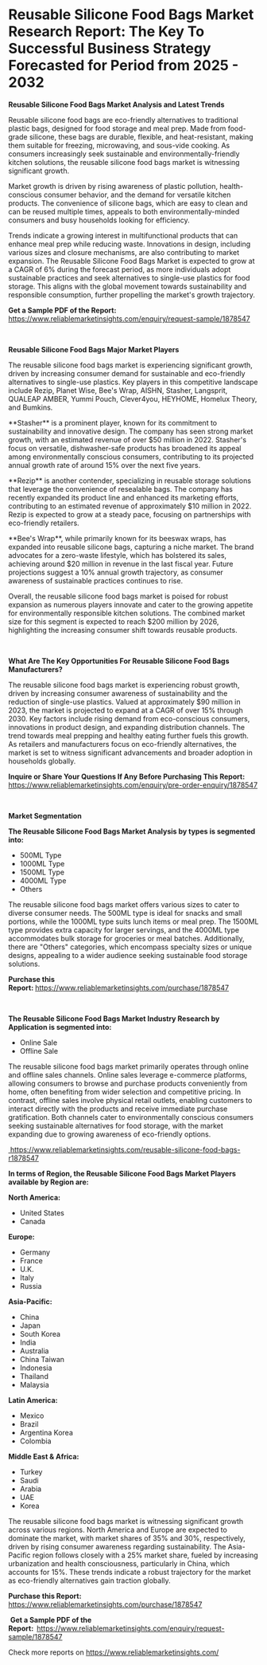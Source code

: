 <p><h1>Reusable Silicone Food Bags Market Research Report: The Key To Successful Business Strategy Forecasted for Period from 2025 - 2032</h1></p><p><strong>Reusable Silicone Food Bags Market Analysis and Latest Trends</strong></p>
<p><p>Reusable silicone food bags are eco-friendly alternatives to traditional plastic bags, designed for food storage and meal prep. Made from food-grade silicone, these bags are durable, flexible, and heat-resistant, making them suitable for freezing, microwaving, and sous-vide cooking. As consumers increasingly seek sustainable and environmentally-friendly kitchen solutions, the reusable silicone food bags market is witnessing significant growth.</p><p>Market growth is driven by rising awareness of plastic pollution, health-conscious consumer behavior, and the demand for versatile kitchen products. The convenience of silicone bags, which are easy to clean and can be reused multiple times, appeals to both environmentally-minded consumers and busy households looking for efficiency.</p><p>Trends indicate a growing interest in multifunctional products that can enhance meal prep while reducing waste. Innovations in design, including various sizes and closure mechanisms, are also contributing to market expansion. The Reusable Silicone Food Bags Market is expected to grow at a CAGR of 6% during the forecast period, as more individuals adopt sustainable practices and seek alternatives to single-use plastics for food storage. This aligns with the global movement towards sustainability and responsible consumption, further propelling the market's growth trajectory.</p></p>
<p><strong>Get a Sample PDF of the Report:&nbsp;</strong> <a href="https://www.reliablemarketinsights.com/enquiry/request-sample/1878547?utm_campaign=1887&utm_medium=2&utm_source=Github&utm_content=ia&utm_term=08022025&utm_id=reusable-silicone-food-bags">https://www.reliablemarketinsights.com/enquiry/request-sample/1878547</a></p>
<p>&nbsp;</p>
<p><strong>Reusable Silicone Food Bags Major Market Players</strong></p>
<p><p>The reusable silicone food bags market is experiencing significant growth, driven by increasing consumer demand for sustainable and eco-friendly alternatives to single-use plastics. Key players in this competitive landscape include Rezip, Planet Wise, Bee's Wrap, AISHN, Stasher, Langsprit, QUALEAP AMBER, Yummi Pouch, Clever4you, HEYHOME, Homelux Theory, and Bumkins.</p><p>**Stasher** is a prominent player, known for its commitment to sustainability and innovative design. The company has seen strong market growth, with an estimated revenue of over $50 million in 2022. Stasher's focus on versatile, dishwasher-safe products has broadened its appeal among environmentally conscious consumers, contributing to its projected annual growth rate of around 15% over the next five years.</p><p>**Rezip** is another contender, specializing in reusable storage solutions that leverage the convenience of resealable bags. The company has recently expanded its product line and enhanced its marketing efforts, contributing to an estimated revenue of approximately $10 million in 2022. Rezip is expected to grow at a steady pace, focusing on partnerships with eco-friendly retailers.</p><p>**Bee's Wrap**, while primarily known for its beeswax wraps, has expanded into reusable silicone bags, capturing a niche market. The brand advocates for a zero-waste lifestyle, which has bolstered its sales, achieving around $20 million in revenue in the last fiscal year. Future projections suggest a 10% annual growth trajectory, as consumer awareness of sustainable practices continues to rise.</p><p>Overall, the reusable silicone food bags market is poised for robust expansion as numerous players innovate and cater to the growing appetite for environmentally responsible kitchen solutions. The combined market size for this segment is expected to reach $200 million by 2026, highlighting the increasing consumer shift towards reusable products.</p></p>
<p>&nbsp;</p>
<p><strong>What Are The Key Opportunities For Reusable Silicone Food Bags Manufacturers?</strong></p>
<p><p>The reusable silicone food bags market is experiencing robust growth, driven by increasing consumer awareness of sustainability and the reduction of single-use plastics. Valued at approximately $90 million in 2023, the market is projected to expand at a CAGR of over 15% through 2030. Key factors include rising demand from eco-conscious consumers, innovations in product design, and expanding distribution channels. The trend towards meal prepping and healthy eating further fuels this growth. As retailers and manufacturers focus on eco-friendly alternatives, the market is set to witness significant advancements and broader adoption in households globally.</p></p>
<p><strong>Inquire or Share Your Questions If Any Before Purchasing This Report:</strong> <a href="https://www.reliablemarketinsights.com/enquiry/pre-order-enquiry/1878547?utm_campaign=1887&utm_medium=2&utm_source=Github&utm_content=ia&utm_term=08022025&utm_id=reusable-silicone-food-bags">https://www.reliablemarketinsights.com/enquiry/pre-order-enquiry/1878547</a></p>
<p>&nbsp;</p>
<p><strong>Market Segmentation</strong></p>
<p><strong>The Reusable Silicone Food Bags Market Analysis by types is segmented into:</strong></p>
<p><ul><li>500ML Type</li><li>1000ML Type</li><li>1500ML Type</li><li>4000ML Type</li><li>Others</li></ul></p>
<p><p>The reusable silicone food bags market offers various sizes to cater to diverse consumer needs. The 500ML type is ideal for snacks and small portions, while the 1000ML type suits lunch items or meal prep. The 1500ML type provides extra capacity for larger servings, and the 4000ML type accommodates bulk storage for groceries or meal batches. Additionally, there are "Others" categories, which encompass specialty sizes or unique designs, appealing to a wider audience seeking sustainable food storage solutions.</p></p>
<p><strong>Purchase this Report:&nbsp;</strong><a href="https://www.reliablemarketinsights.com/purchase/1878547?utm_campaign=1887&utm_medium=2&utm_source=Github&utm_content=ia&utm_term=08022025&utm_id=reusable-silicone-food-bags">https://www.reliablemarketinsights.com/purchase/1878547</a></p>
<p>&nbsp;</p>
<p><strong>The Reusable Silicone Food Bags Market Industry Research by Application is segmented into:</strong></p>
<p><ul><li>Online Sale</li><li>Offline Sale</li></ul></p>
<p><p>The reusable silicone food bags market primarily operates through online and offline sales channels. Online sales leverage e-commerce platforms, allowing consumers to browse and purchase products conveniently from home, often benefiting from wider selection and competitive pricing. In contrast, offline sales involve physical retail outlets, enabling customers to interact directly with the products and receive immediate purchase gratification. Both channels cater to environmentally conscious consumers seeking sustainable alternatives for food storage, with the market expanding due to growing awareness of eco-friendly options.</p></p>
<p><a href="https://www.reliablemarketinsights.com/reusable-silicone-food-bags-r1878547?utm_campaign=1887&utm_medium=2&utm_source=Github&utm_content=ia&utm_term=08022025&utm_id=reusable-silicone-food-bags">&nbsp;https://www.reliablemarketinsights.com/reusable-silicone-food-bags-r1878547</a></p>
<p><strong>In terms of Region, the Reusable Silicone Food Bags Market Players available by Region are:</strong></p>
<p>
    <p> <strong> North America: </strong>
        <ul>
            <li>United States</li>
            <li>Canada</li>
        </ul>
        </p> 
    <p> <strong> Europe: </strong>
        <ul>
            <li>Germany</li>
            <li>France</li>
            <li>U.K.</li>
            <li>Italy</li>
            <li>Russia</li>
        </ul>
        </p> 
    <p> <strong> Asia-Pacific: </strong>
        <ul>
            <li>China</li>
            <li>Japan</li>
            <li>South Korea</li>
            <li>India</li>
            <li>Australia</li>
            <li>China Taiwan</li>
            <li>Indonesia</li>
            <li>Thailand</li>
            <li>Malaysia</li>
        </ul>
        </p> 
    <p> <strong> Latin America: </strong>
        <ul>
            <li>Mexico</li>
            <li>Brazil</li>
            <li>Argentina Korea</li>
            <li>Colombia</li>
        </ul>
        </p> 
    <p> <strong> Middle East & Africa: </strong>
        <ul>
            <li>Turkey</li>
            <li>Saudi</li>
            <li>Arabia</li>
            <li>UAE</li>
            <li>Korea</li>
        </ul>
    </p>
    </p>
<p><p>The reusable silicone food bags market is witnessing significant growth across various regions. North America and Europe are expected to dominate the market, with market shares of 35% and 30%, respectively, driven by rising consumer awareness regarding sustainability. The Asia-Pacific region follows closely with a 25% market share, fueled by increasing urbanization and health consciousness, particularly in China, which accounts for 15%. These trends indicate a robust trajectory for the market as eco-friendly alternatives gain traction globally.</p></p>
<p><strong>Purchase this Report: </strong><a href="https://www.reliablemarketinsights.com/purchase/1878547?utm_campaign=1887&utm_medium=2&utm_source=Github&utm_content=ia&utm_term=08022025&utm_id=reusable-silicone-food-bags">https://www.reliablemarketinsights.com/purchase/1878547</a></p>
<p>&nbsp;<strong>Get a Sample PDF of the Report:&nbsp;&nbsp;</strong><a href="https://www.reliablemarketinsights.com/enquiry/request-sample/1878547?utm_campaign=1887&utm_medium=2&utm_source=Github&utm_content=ia&utm_term=08022025&utm_id=reusable-silicone-food-bags">https://www.reliablemarketinsights.com/enquiry/request-sample/1878547</a></p>
<p><strong></strong></p>
<p>Check more reports on <a href="https://www.reliablemarketinsights.com/?utm_campaign=1887&utm_medium=2&utm_source=Github&utm_content=ia&utm_term=08022025&utm_id=reusable-silicone-food-bags">https://www.reliablemarketinsights.com/</a></p>